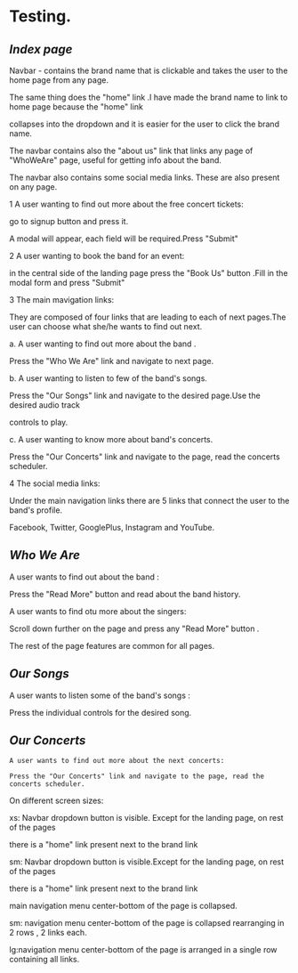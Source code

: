 
Testing.
===

*Index page*
---

Navbar - contains the brand name that is clickable and takes the user to the home page from any page.

The same thing does the "home" link .I have made the brand name to link to home page because the "home" link 

collapses into the dropdown and it is easier for the user to click the brand name.

The navbar contains also the "about us" link that links any page of "WhoWeAre" page, useful for getting info about the band.

The navbar also contains some social media links. These are also present on any page.


1 A user wanting to find out more about the free concert tickets:

go to signup button and press it.

A modal will appear, each field will be required.Press "Submit"

2 A user wanting to book the band for an event:

in the central side of the landing page press the "Book Us" button .Fill in the modal form and press "Submit"

3 The main mavigation links:

They are composed of four links that are leading to each of next pages.The user can choose what she/he wants to find out next.

 a. A user wanting to find out more about the band .
 
  Press the "Who We Are" link and navigate to next page.
  
 b. A user wanting to listen to few of the band's songs.
 
  Press the "Our Songs" link and navigate to the desired page.Use the desired audio track
  
  controls to play.
  
 c. A user wanting to know more about band's concerts.
 
  Press the "Our Concerts" link and navigate to the page, read the concerts scheduler.
  
  4 The social media links:
  
  Under the main navigation links there are 5 links that connect the user to the band's profile.
  
  Facebook, Twitter, GooglePlus, Instagram and YouTube. 
 
  
*Who We Are* 
---
  
  A user wants to find out about the band :
  
  Press the "Read More" button and read about the band history.
  
  A user wants to find otu more about the singers:
  
  Scroll down further on the page and press any "Read More" button .
  
  The rest of the page features are common for all pages.

*Our Songs*
---
   
   A user wants to listen some of  the band's songs :
   
   Press the individual controls for the desired song.
   
   
*Our Concerts* 
---
   
    A user wants to find out more about the next concerts:
    
    Press the "Our Concerts" link and navigate to the page, read the concerts scheduler.


On different screen sizes:

xs: Navbar  dropdown button is visible. Except for the landing page, on rest of the pages 

there is a "home" link present next to the brand link

sm: Navbar  dropdown button is visible.Except for the landing page, on rest of the pages 

there is a "home" link present next to the brand link

main navigation menu center-bottom of the page is collapsed.

sm: navigation menu center-bottom of the page is collapsed rearranging in 2 rows , 2 links each.

lg:navigation menu center-bottom of the page is arranged in a single row containing all links.

